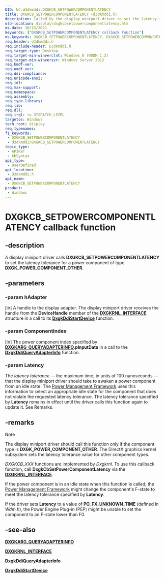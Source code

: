 ```yaml
---
UID: NC:d3dkmddi.DXGKCB_SETPOWERCOMPONENTLATENCY
title: DXGKCB_SETPOWERCOMPONENTLATENCY (d3dkmddi.h)
description: Called by the display miniport driver to set the latency tolerance for a power component of type DXGK_POWER_COMPONENT_OTHER.
old-location: display\dxgkcbsetpowercomponentlatency.htm
ms.date: 10/13/2021
keywords: ["DXGKCB_SETPOWERCOMPONENTLATENCY callback function"]
ms.keywords: DXGKCB_SETPOWERCOMPONENTLATENCY, DXGKCB_SETPOWERCOMPONENTLATENCY callback, DxgkCbSetPowerComponentLatency, DxgkCbSetPowerComponentLatency callback function [Display Devices], d3dkmddi/DxgkCbSetPowerComponentLatency, display.dxgkcbsetpowercomponentlatency
req.header: d3dkmddi.h
req.include-header: D3dkmddi.h
req.target-type: Desktop
req.target-min-winverclnt: Windows 8 (WDDM 1.2)
req.target-min-winversvr: Windows Server 2012
req.kmdf-ver: 
req.umdf-ver: 
req.ddi-compliance: 
req.unicode-ansi: 
req.idl: 
req.max-support: 
req.namespace: 
req.assembly: 
req.type-library: 
req.lib: 
req.dll: 
req.irql: <= DISPATCH_LEVEL
targetos: Windows
tech.root: display
req.typenames: 
f1_keywords:
 - DXGKCB_SETPOWERCOMPONENTLATENCY
 - d3dkmddi/DXGKCB_SETPOWERCOMPONENTLATENCY
topic_type:
 - APIRef
 - kbSyntax
api_type:
 - UserDefined
api_location:
 - D3dkmddi.h
api_name:
 - DXGKCB_SETPOWERCOMPONENTLATENCY
product:
 - Windows
---
```


# DXGKCB_SETPOWERCOMPONENTLATENCY callback function

## -description

A display miniport driver calls **DXGKCB_SETPOWERCOMPONENTLATENCY** to set the latency tolerance for a power component of type **DXGK_POWER_COMPONENT_OTHER**.

## -parameters

### -param hAdapter

[in] A handle to the display adapter. The display miniport driver receives the handle from the **DeviceHandle** member of the [**DXGKRNL_INTERFACE**](../dispmprt/ns-dispmprt-_dxgkrnl_interface.md) structure in a call to its [**DxgkDdiStartDevice**](../dispmprt/nc-dispmprt-dxgkddi_start_device.md) function.

### -param ComponentIndex

[in] The power component index specified by [**DXGKARG_QUERYADAPTERINFO**](ns-d3dkmddi-_dxgkarg_queryadapterinfo.md).**pInputData** in a call to the [**DxgkDdiQueryAdapterInfo**](nc-d3dkmddi-dxgkddi_queryadapterinfo.md) function.

### -param Latency

The *latency tolerance* — the maximum time, in units of 100 nanoseconds — that the display miniport driver should take to awaken a power component from an idle state. The [Power Management Framework](/windows-hardware/drivers/kernel/overview-of-the-power-management-framework) uses this information to select an appropriate idle state for the component that does not violate the requested latency tolerance. The latency tolerance specified by **Latency** remains in effect until the driver calls this function again to update it. See Remarks.

## -remarks

> [!NOTE]
>
> The display miniport driver should call this function only if the component type is **DXGK_POWER_COMPONENT_OTHER**. The DirectX graphics kernel subsystem sets the latency tolerance value for other component types.

*DXGKCB_XXX* functions are implemented by *Dxgkrnl*. To use this callback function, call **DxgkCbSetPowerComponentLatency** via the [**DXGKRNL_INTERFACE**](../dispmprt/ns-dispmprt-_dxgkrnl_interface.md).

If the power component is in an idle state when this function is called, the [Power Management Framework](/windows-hardware/drivers/kernel/overview-of-the-power-management-framework) might change the component's F-state to meet the latency tolerance specified by **Latency**.

If the driver sets **Latency** to a value of **PO_FX_UNKNOWN_TIME** (defined in *Wdm.h*), the Power Engine Plug-in (PEP) might be unable to set the component to an F-state lower than F0.

## -see-also

[**DXGKARG_QUERYADAPTERINFO**](ns-d3dkmddi-_dxgkarg_queryadapterinfo.md)

[**DXGKRNL_INTERFACE**](../dispmprt/ns-dispmprt-_dxgkrnl_interface.md)

[**DxgkDdiQueryAdapterInfo**](nc-d3dkmddi-dxgkddi_queryadapterinfo.md)

[**DxgkDdiStartDevice**](../dispmprt/nc-dispmprt-dxgkddi_start_device.md)

